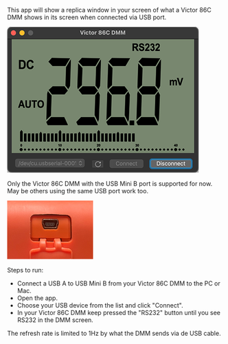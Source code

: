 This app will show a replica window in your screen of what a Victor 86C DMM shows
in its screen when connected via USB port.

![](images/screen.png)

Only the Victor 86C DMM with the USB Mini B port is supported for now.
May be others using the same USB port work too.

<img src="images/USB_mini_B_port.png" width="200" height="136" alt="USB mini B port" />

Steps to run:

* Connect a USB A to USB Mini B from your Victor 86C DMM to the PC or Mac.
* Open the app.
* Choose your USB device from the list and click "Connect".
* In your Victor 86C DMM keep pressed the "RS232" button until you see RS232 in the DMM screen.

The refresh rate is limited to 1Hz by what the DMM sends via de USB cable.
